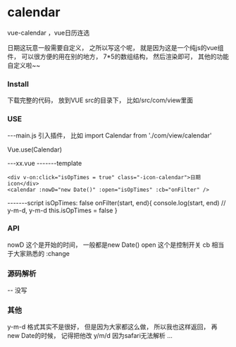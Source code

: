# calendar
vue-calendar ，vue日历连选

日期这玩意一般需要自定义， 之所以写这个呢， 就是因为这是一个纯js的vue组件， 可以很方便的用在别的地方， 7*5的数组结构， 然后渲染即可， 其他的功能自定义啦~~

### Install
下载完整的代码， 放到VUE src的目录下， 比如/src/com/view里面

### USE
---main.js
引入插件， 比如
import Calendar from './com/view/calendar'

Vue.use(Calendar)

---xx.vue
-------template
```
<div v-on:click="isOpTimes = true" class="-icon-calendar">日期icon</div>
<calendar :nowD="new Date()" :open="isOpTimes" :cb="onFilter" />
```
-------script
isOpTimes: false
onFilter(start, end){
  console.log(start, end) // y-m-d, y-m-d
  this.isOpTimes = false
}

### API
nowD  这个是开始的时间， 一般都是new Date()
open  这个是控制开关
cb    相当于大家熟悉的 :change

### 源码解析
-- 没写
### 其他
y-m-d 格式其实不是很好， 但是因为大家都这么做， 所以我也这样返回， 再new Date的时候， 记得把他改 y/m/d  因为safari无法解析
...
